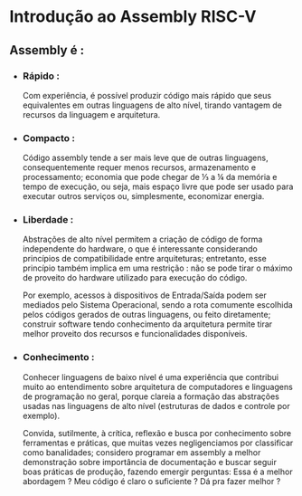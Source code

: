 [](https://www.markdowntutorial.com/lesson/4/)

# Introdução ao Assembly RISC-V

## Assembly é :

* ### Rápido :

    Com experiência, é possível produzir código mais rápido que seus equivalentes em outras linguagens de alto nível, tirando vantagem de recursos da linguagem e arquitetura.

* ### Compacto :

    Código assembly tende a ser mais leve que de outras linguagens, consequentemente requer menos recursos, armazenamento e processamento; economia que pode chegar de ⅓ a ¼ da memória e tempo de execução, ou seja, mais espaço livre que pode ser usado para executar outros serviços ou, simplesmente, economizar energia.

* ### Liberdade :

    Abstrações de alto nível permitem a criação de código de forma independente do hardware, o que é interessante considerando princípios de compatibilidade entre arquiteturas; entretanto, esse princípio também implica em uma restrição : não se pode tirar o máximo de proveito do hardware utilizado para execução do código.

    Por exemplo, acessos à dispositivos de Entrada/Saída podem ser mediados pelo Sistema Operacional, sendo a rota comumente escolhida pelos códigos gerados de outras linguagens, ou feito diretamente; construir software tendo conhecimento da arquitetura permite tirar melhor proveito dos recursos e funcionalidades disponíveis.

* ### Conhecimento :

    Conhecer linguagens de baixo nível é uma experiência que contribui muito ao entendimento sobre arquitetura de computadores e linguagens de programação no geral, porque clareia a formação das abstrações usadas nas linguagens de alto nível (estruturas de dados e controle por exemplo).

    Convida, sutilmente, à crítica, reflexão e busca por conhecimento sobre ferramentas e práticas, que muitas vezes negligenciamos por classificar como banalidades; considero programar em assembly a melhor demonstração sobre importância de documentação e buscar seguir boas práticas de produção, fazendo emergir perguntas: Essa é a melhor abordagem ? Meu código é claro o suficiente ? Dá pra fazer melhor ?